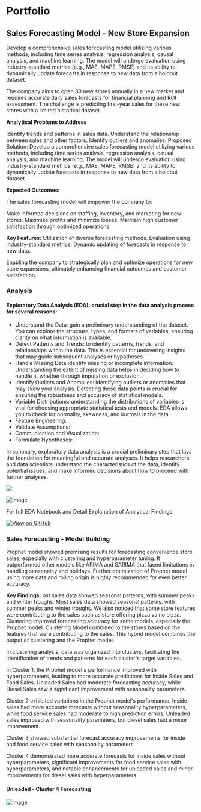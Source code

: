 # Portfolio 

## Sales Forecasting Model - New Store Expansion 

Develop a comprehensive sales forecasting model utilizing various methods, including time series analysis, regression analysis, causal analysis, and machine learning. The model will undergo evaluation using industry-standard metrics (e.g., MAE, MAPE, RMSE) and its ability to dynamically update forecasts in response to new data from a holdout dataset.

The company aims to open 30 new stores annually in a new market and requires accurate daily sales forecasts for financial planning and ROI assessment. The challenge is predicting first-year sales for these new stores with a limited historical dataset.

**Analytical Problems to Address**

Identify trends and patterns in sales data.
Understand the relationship between sales and other factors.
Identify outliers and anomalies.
Proposed Solution:
Develop a comprehensive sales forecasting model utilizing various methods, including time series analysis, regression analysis, causal analysis, and machine learning. The model will undergo evaluation using industry-standard metrics (e.g., MAE, MAPE, RMSE) and its ability to dynamically update forecasts in response to new data from a holdout dataset.

**Expected Outcomes:**

The sales forecasting model will empower the company to:

Make informed decisions on staffing, inventory, and marketing for new stores.
Maximize profits and minimize losses.
Maintain high customer satisfaction through optimized operations.

**Key Features:**
Utilization of diverse forecasting methods.
Evaluation using industry-standard metrics.
Dynamic updating of forecasts in response to new data.

Enabling the company to strategically plan and optimize operations for new store expansions, ultimately enhancing financial outcomes and customer satisfaction.

### Analysis 

#### Exploratory Data Analysis (EDA): crucial step in the data analysis process for several reasons:
- Understand the Data: gain a preliminary understanding of the dataset. You can explore the structure, types, and formats of variables, ensuring clarity on what information is available.
- Detect Patterns and Trends: to identify patterns, trends, and relationships within the data. This is essential for uncovering insights that may guide subsequent analyses or hypotheses.
- Handle Missing Data:identify missing or incomplete information. Understanding the extent of missing data helps in deciding how to handle it, whether through imputation or exclusion.
- Identify Outliers and Anomalies: identifying outliers or anomalies that may skew your analysis. Detecting these data points is crucial for ensuring the robustness and accuracy of statistical models.
- Variable Distributions: understanding the distributions of variables is vital for choosing appropriate statistical tests and models. EDA allows you to check for normality, skewness, and kurtosis in the data.
- Feature Engineering:
- Validate Assumptions:
- Communication and Visualization:
- Formulate Hypotheses:

In summary, exploratory data analysis is a crucial preliminary step that lays the foundation for meaningful and accurate analyses. It helps researchers and data scientists understand the characteristics of the data, identify potential issues, and make informed decisions about how to proceed with further analyses.

<img src="https://github.com/dbhakti3450/predictive-model-bhakti-capstone/assets/134881202/4fdae15f-6e93-4f6c-a89c-843f08b667de"/>

![image](https://github.com/dbhakti3450/predictive-model-bhakti-capstone/assets/134881202/76c50bbf-3844-45d8-8ef0-9e856de59d9c)

For full EDA Notebook and Detail Explanation of Analytical Findings: 

[![View on GitHub](https://img.shields.io/badge/GitHub-View_on_GitHub-blue?logo=GitHub)](https://github.com/dbhakti3450/bhaktidahal-capstone-github.io/blob/4afd7560e2be1821456dcad6783943edc8f4c3f7/Bhakti_Maverik_EDA_by_BonFire_Analytics.ipynb)

### Sales Forecasting - Model Building 
Prophet model showed promising results for forecasting convenience store sales, especially with clustering and hyperparameter tuning. It outperformed other models like ARIMA and SARIMA that faced limitations in handling seasonality and holidays. Further optimization of Prophet model using more data and rolling origin is highly recommended for even better accuracy.

**Key Findings:**
ost sales data showed seasonal patterns, with summer peaks and winter troughs. Most sales data showed seasonal patterns, with summer peaks and winter troughs. We also noticed that some store features were contributing to the sales such as store offering pizza vs no pizza. Clustering improved forecasting accuracy for some models, especially the Prophet model. Clustering Model combined to the stores based on the features that were contributing to the sales. This hybrid model combines the output of clustering and the Prophet model.

In clustering analysis, data was organized into clusters, facilitating the identification of trends and patterns for each cluster's target variables.

In Cluster 1, the Prophet model's performance improved with hyperparameters, leading to more accurate predictions for Inside Sales and Food Sales. Unleaded Sales had moderate forecasting accuracy, while Diesel Sales saw a significant improvement with seasonality parameters.

Cluster 2 exhibited variations in the Prophet model's performance. Inside sales had more accurate forecasts without seasonality hyperparameters, while food service sales had moderate to high prediction errors. Unleaded sales improved with seasonality parameters, but diesel sales had a minor improvement.

Cluster 3 showed substantial forecast accuracy improvements for inside and food service sales with seasonality parameters.

Cluster 4 demonstrated more accurate forecasts for inside sales without hyperparameters, significant improvements for food service sales with hyperparameters, and notable enhancements for unleaded sales and minor improvements for diesel sales with hyperparameters.

#### Unleaded - Cluster 4 Forecasting 
![image](https://github.com/dbhakti3450/bhaktidahal.github.io/assets/134881202/fbf0d14e-37e8-4ebe-a489-77458fdb64a3)

